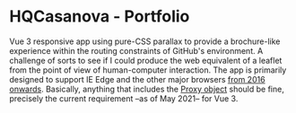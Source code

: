 # HQCasanova - Portfolio

Vue 3 responsive app using pure-CSS parallax to provide a brochure-like experience within the routing constraints of GitHub's environment. A challenge of sorts to see if I could produce the web equivalent of a leaflet from the point of view of human-computer interaction. The app is primarily designed to support IE Edge and the other major browsers [from 2016 onwards](.browserslistrc). Basically, anything that includes the [Proxy object](https://caniuse.com/proxy) should be fine, precisely the current requirement –as of May 2021– for Vue 3.
